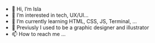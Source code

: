 - 👋 Hi, I’m Isla
- 👀 I’m interested in tech, UX/UI...
- 🌱 I’m currently learning HTML, CSS, JS, Terminal, ...
- 💞️ Previusly I used to be a graphic designer and illustrator
- 📫 How to reach me ...

<!---
islacrur/islacrur is a ✨ special ✨ repository because its `README.md` (this file) appears on your GitHub profile.
You can click the Preview link to take a look at your changes.
--->
